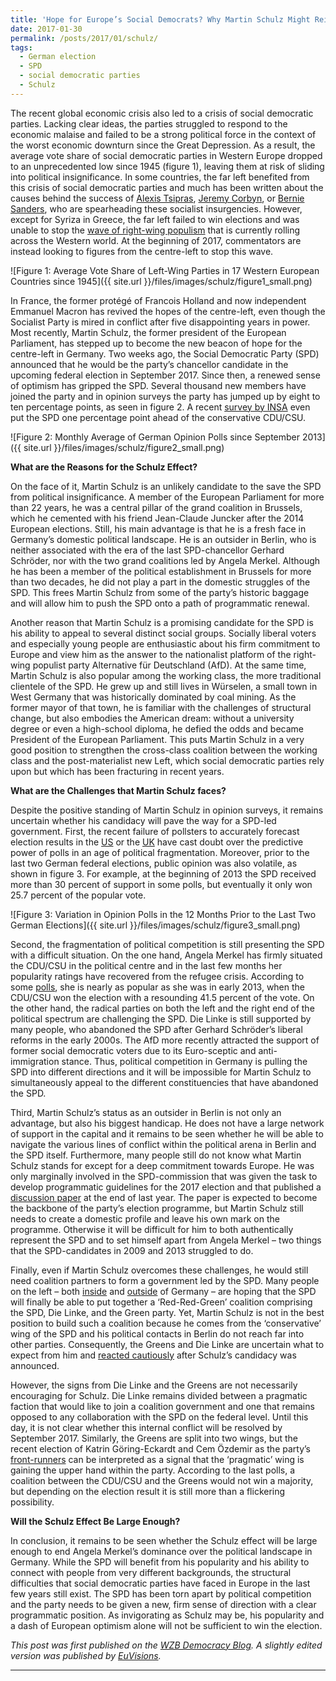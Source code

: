 ```yaml
---
title: 'Hope for Europe’s Social Democrats? Why Martin Schulz Might Reinvigorate the SPD but Struggle To Become Chancellor'
date: 2017-01-30
permalink: /posts/2017/01/schulz/
tags:
  - German election
  - SPD
  - social democratic parties
  - Schulz
---
```


The recent global economic crisis also led to a crisis of social democratic parties. Lacking clear ideas, the parties struggled to respond to the economic malaise and failed to be a strong political force in the context of the worst economic downturn since the Great Depression. As a result, the average vote share of social democratic parties in Western Europe dropped to an unprecedented low since 1945 (figure 1), leaving them at risk of sliding into political insignificance. In some countries, the far left benefited from this crisis of social democratic parties and much has been written about the causes behind the success of [Alexis Tsipras](https://www.theguardian.com/world/2015/jan/28/greek-people-wrote-history-how-syriza-rose-to-power), [Jeremy Corbyn](http://www.newyorker.com/magazine/2016/05/23/the-astonishing-rise-of-jeremy-corbyn), or [Bernie Sanders](https://www.theguardian.com/us-news/commentisfree/2016/feb/16/thomas-piketty-bernie-sanders-us-election-2016), who are spearheading these socialist insurgencies. However, except for Syriza in Greece, the far left failed to win elections and was unable to stop the [wave of right-wing populism](https://www.washingtonpost.com/news/monkey-cage/wp/2016/03/11/its-not-just-trump-authoritarian-populism-is-rising-across-the-west-heres-why/?utm_term=.452346d235aa) that is currently rolling across the Western world. At the beginning of 2017, commentators are instead looking to figures from the centre-left to stop this wave.

![Figure 1: Average Vote Share of Left-Wing Parties in 17 Western European Countries since 1945]({{ site.url }}/files/images/schulz/figure1_small.png)

In France, the former protégé of Francois Holland and now independent Emmanuel Macron has revived the hopes of the centre-left, even though the Socialist Party is mired in conflict after five disappointing years in power. Most recently, Martin Schulz, the former president of the European Parliament, has stepped up to become the new beacon of hope for the centre-left in Germany. Two weeks ago, the Social Democratic Party (SPD) announced that he would be the party’s chancellor candidate in the upcoming federal election in September 2017. Since then, a renewed sense of optimism has gripped the SPD. Several thousand new members have joined the party and in opinion surveys the party has jumped up by eight to ten percentage points, as seen in figure 2. A recent [survey by INSA](http://insa-meinungstrend.de/de/sonntagsfrage.php) even put the SPD one percentage point ahead of the conservative CDU/CSU. 

![Figure 2: Monthly Average of German Opinion Polls since September 2013]({{ site.url }}/files/images/schulz/figure2_small.png)

**What are the Reasons for the Schulz Effect?**

On the face of it, Martin Schulz is an unlikely candidate to the save the SPD from political insignificance. A member of the European Parliament for more than 22 years, he was a central pillar of the grand coalition in Brussels, which he cemented with his friend Jean-Claude Juncker after the 2014 European elections. Still, his main advantage is that he is a fresh face in Germany’s domestic political landscape. He is an outsider in Berlin, who is neither associated with the era of the last SPD-chancellor Gerhard Schröder, nor with the two grand coalitions led by Angela Merkel. Although he has been a member of the political establishment in Brussels for more than two decades, he did not play a part in the domestic struggles of the SPD. This frees Martin Schulz from some of the party’s historic baggage and will allow him to push the SPD onto a path of programmatic renewal.

Another reason that Martin Schulz is a promising candidate for the SPD is his ability to appeal to several distinct social groups. Socially liberal voters and especially young people are enthusiastic about his firm commitment to Europe and view him as the answer to the nationalist platform of the right-wing populist party Alternative für Deutschland (AfD). At the same time, Martin Schulz is also popular among the working class, the more traditional clientele of the SPD. He grew up and still lives in Würselen, a small town in West Germany that was historically dominated by coal mining. As the former mayor of that town, he is familiar with the challenges of structural change, but also embodies the American dream: without a university degree or even a high-school diploma, he defied the odds and became President of the European Parliament. This puts Martin Schulz in a very good position to strengthen the cross-class coalition between the working class and the post-materialist new Left, which social democratic parties rely upon but which has been fracturing in recent years. 

**What are the Challenges that Martin Schulz faces?**

Despite the positive standing of Martin Schulz in opinion surveys, it remains uncertain whether his candidacy will pave the way for a SPD-led government. First, the recent failure of pollsters to accurately forecast election results in the [US](http://www.pewresearch.org/fact-tank/2016/11/09/why-2016-election-polls-missed-their-mark/) or the [UK](http://eprints.ncrm.ac.uk/3789/1/Report_final_revised.pdf) have cast doubt over the predictive power of polls in an age of political fragmentation. Moreover, prior to the last two German federal elections, public opinion was also volatile, as shown in figure 3. For example, at the beginning of 2013 the SPD received more than 30 percent of support in some polls, but eventually it only won 25.7 percent of the popular vote.

![Figure 3: Variation in Opinion Polls in the 12 Months Prior to the Last Two German Elections]({{ site.url }}/files/images/schulz/figure3_small.png)

Second, the fragmentation of political competition is still presenting the SPD with a difficult situation. On the one hand, Angela Merkel has firmly situated the CDU/CSU in the political centre and in the last few months her popularity ratings have recovered from the refugee crisis. According to some [polls](http://www.forschungsgruppe.de/Umfragen/Politbarometer/Langzeitentwicklung_-_Themen_im_Ueberblick/Politik_II/#Politiker), she is nearly as popular as she was in early 2013, when the CDU/CSU won the election with a resounding 41.5 percent of the vote. On the other hand, the radical parties on both the left and the right end of the political spectrum are challenging the SPD. Die Linke is still supported by many people, who abandoned the SPD after Gerhard Schröder’s liberal reforms in the early 2000s. The AfD more recently attracted the support of former social democratic voters due to its Euro-sceptic and anti-immigration stance. Thus, political competition in Germany is pulling the SPD into different directions and it will be impossible for Martin Schulz to simultaneously appeal to the different constituencies that have abandoned the SPD. 

Third, Martin Schulz’s status as an outsider in Berlin is not only an advantage, but also his biggest handicap. He does not have a large network of support in the capital and it remains to be seen whether he will be able to navigate the various lines of conflict within the political arena in Berlin and the SPD itself. Furthermore, many people still do not know what Martin Schulz stands for except for a deep commitment towards Europe. He was only marginally involved in the SPD-commission that was given the task to develop programmatic guidelines for the 2017 election and that published a [discussion paper](https://www.spd.de/fileadmin/Dokumente/Sonstiges__Papiere_et_al_/161121_Impulse_der_Programmkommission.pdf) at the end of last year. The paper is expected to become the backbone of the party’s election programme, but Martin Schulz still needs to create a domestic profile and leave his own mark on the programme. Otherwise it will be difficult for him to both authentically represent the SPD and to set himself apart from Angela Merkel – two things that the SPD-candidates in 2009 and 2013 struggled to do. 

Finally, even if Martin Schulz overcomes these challenges, he would still need coalition partners to form a government led by the SPD. Many people on the left – both [inside](http://www.zeit.de/politik/deutschland/2016-10/rot-rot-gruen-bundestag-koalition-treffen) and [outside](http://foreignpolicy.com/2016/12/21/merkel-must-go-germany-europe-free-world/) of Germany – are hoping that the SPD will finally be able to put together a ‘Red-Red-Green’ coalition comprising the SPD, Die Linke, and the Green party. Yet, Martin Schulz is not in the best position to build such a coalition because he comes from the ‘conservative’ wing of the SPD and his political contacts in Berlin do not reach far into other parties. Consequently, the Greens and Die Linke are uncertain what to expect from him and [reacted cautiously](http://www.spiegel.de/politik/deutschland/martin-schulz-reaktionen-von-spd-cdu-gruenen-und-linken-a-1131630.html) after Schulz’s candidacy was announced.

However, the signs from Die Linke and the Greens are not necessarily encouraging for Schulz. Die Linke remains divided between a pragmatic faction that would like to join a coalition government and one that remains opposed to any collaboration with the SPD on the federal level. Until this day, it is not clear whether this internal conflict will be resolved by September 2017. Similarly, the Greens are split into two wings, but the recent election of Katrin Göring-Eckardt and Cem Özdemir as the party’s [front-runners](http://www.zeit.de/politik/deutschland/2017-01/bundestagswahl-gruene-waehlen-cem-oezdemir-zum-zweiten-spitzenkandidaten) can be interpreted as a signal that the ‘pragmatic’ wing is gaining the upper hand within the party. According to the last polls, a coalition between the CDU/CSU and the Greens would not win a majority, but depending on the election result it is still more than a flickering possibility.

**Will the Schulz Effect Be Large Enough?**

In conclusion, it remains to be seen whether the Schulz effect will be large enough to end Angela Merkel’s dominance over the political landscape in Germany. While the SPD will benefit from his popularity and his ability to connect with people from very different backgrounds, the structural difficulties that social democratic parties have faced in Europe in the last few years still exist. The SPD has been torn apart by political competition and the party needs to be given a new, firm sense of direction with a clear programmatic position. As invigorating as Schulz may be, his popularity and a dash of European optimism alone will not be sufficient to win the election.

*This post was first published on the [WZB Democracy Blog](https://democracy.blog.wzb.eu/2017/02/10/schulzeffect/). A slightly edited version was published by [EuVisions](http://www.euvisions.eu/european-social-democracy/).*

------